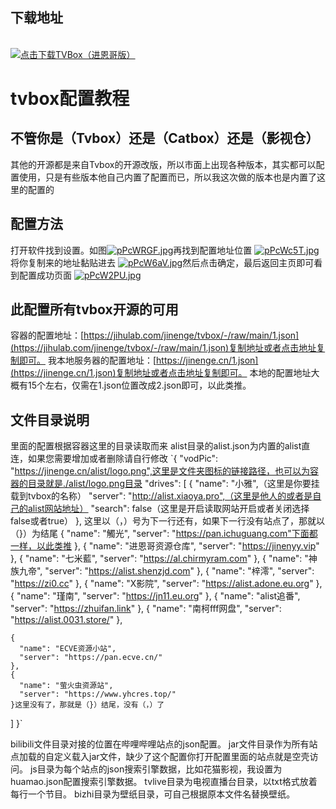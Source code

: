 ## 下载地址
   <br>
   <a href="(https://jinenge.lanzoub.com/iY6MT182qihi)">
    <img src="(https://s1.ax1x.com/2023/09/04/pPDgudJ.png)" alt="点击下载TVBox（进恩哥版）" />
  </a>
   <br>
   
# tvbox配置教程



## 不管你是（Tvbox）还是（Catbox）还是（影视仓）

其他的开源都是来自Tvbox的开源改版，所以市面上出现各种版本，其实都可以配置使用，只是有些版本他自己内置了配置而已，所以我这次做的版本也是内置了这里的配置的




## 配置方法

打开软件找到设置。如图<a href="https://imgse.com/i/pPcWRGF"><img src="https://s1.ax1x.com/2023/09/10/pPcWRGF.jpg" alt="pPcWRGF.jpg" border="0"></a>再找到配置地址位置
<a href="https://imgse.com/i/pPcWc5T"><img src="https://s1.ax1x.com/2023/09/10/pPcWc5T.jpg" alt="pPcWc5T.jpg" border="0"></a>将你复制来的地址黏贴进去
<a href="https://imgse.com/i/pPcW6aV"><img src="https://s1.ax1x.com/2023/09/10/pPcW6aV.jpg" alt="pPcW6aV.jpg" border="0"></a>然后点击确定，最后返回主页即可看到配置成功页面
<a href="https://imgse.com/i/pPcW2PU"><img src="https://s1.ax1x.com/2023/09/10/pPcW2PU.jpg" alt="pPcW2PU.jpg" border="0"></a>



## 此配置所有tvbox开源的可用


容器的配置地址：[https://jihulab.com/jinenge/tvbox/-/raw/main/1.json](https://jihulab.com/jinenge/tvbox/-/raw/main/1.json)复制地址或者点击地址复制即可。
我本地服务器的配置地址：[https://jinenge.cn/1.json](https://jinenge.cn/1.json)复制地址或者点击地址复制即可。
本地的配置地址大概有15个左右，仅需在1.json位置改成2.json即可，以此类推。

## 文件目录说明
里面的配置根据容器这里的目录读取而来
alist目录的alist.json为内置的alist直连，如果您需要增加或者删除请自行修改
`{
  "vodPic": "https://jinenge.cn/alist/logo.png",这里是文件夹图标的链接路径，也可以为容器的目录就是./alist/logo.png目录
  "drives": [
    {
      "name": "小雅",（这里是你要挂载到tvbox的名称）
      "server": "http://alist.xiaoya.pro",（这里是他人的或者是自己的alist网站地址）
      "search": false（这里是开启读取网站开启或者关闭选择false或者true）
    }, 这里以（，）号为下一行还有，如果下一行没有站点了，那就以（}）为结尾
    {
      "name": "觸光",
      "server": "https://pan.ichuguang.com"下面都一样，以此类推
    },
    {
      "name": "进恩哥资源仓库",
      "server": "https://jinenyy.vip"
    },
    {
      "name": "七米藍",
      "server": "https://al.chirmyram.com"
    },
    {
      "name": "神族九帝",
      "server": "https://alist.shenzjd.com"
    },
    {
      "name": "梓澪",
      "server": "https://zi0.cc"
    },
    {
      "name": "X影院",
      "server": "https://alist.adone.eu.org"
    },
    {
      "name": "瑾南",
      "server": "https://jn11.eu.org"
    },
    {
      "name": "alist追番",
      "server": "https://zhuifan.link"
    },
    {
      "name": "南柯fff网盘",
      "server": "https://alist.0031.store/"
    },

    {
      "name": "ECVE资源小站",
      "server": "https://pan.ecve.cn/"
    },
    {
      "name": "萤火虫资源站",
      "server": "https://www.yhcres.top/"
    }这里没有了，那就是（}）结尾，没有（，）了
  ]
}`



bilibili文件目录对接的位置在哔哩哔哩站点的json配置。
jar文件目录作为所有站点加载的自定义载入jar文件，缺少了这个配置你打开配置里面的站点就是空壳访问。
js目录为每个站点的json搜索引擎数据，比如花猫影视，我设置为huamao.json配置搜索引擎数据。
tvlive目录为电视直播台目录，以txt格式放着每行一个节目。
bizhi目录为壁纸目录，可自己根据原本文件名替换壁纸。
